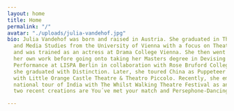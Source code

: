 ```yaml
---
layout: home
title: Home
permalink: "/"
avatar: "./uploads/julia-vandehof.jpg"
bio: Julia Vandehof was born and raised in Austria. She graduated in Theater, Film
  and Media Studies from the University of Vienna with a focus on Theatre Pedagogy
  and was trained as an actress at Drama College Vienna. She then went onto create
  her own work before going onto taking her Masters degree in Devising Theatre and
  Performance at LISPA Berlin in collaboration with Rose Bruford College London, where
  she graduated with Distinction. Later, she toured China as Puppeteer and Co-Director
  with Little Orange Castle Theatre & Theatro Piccolo. Recently, she embarked on a
  national tour of India with The Whilst Walking Theatre Festival as an Actress. Her
  two recent creations are You´ve met your match and Persephone-Dancing with the Shadows.

---
```

